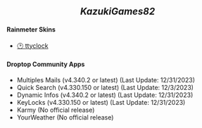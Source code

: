 <h2 align="center"><i>KazukiGames82</i></h2>
<h4><b>Rainmeter Skins</b></h4>
  
  - [🕑 ttyclock](https://github.com/KazukiGames/ttyclock-for-rainmeter/blob/main/README.md)

<h4><b>Droptop Community Apps</b></h4>

  - Multiples Mails (v4.340.2 or latest) (Last Update: 12/31/2023)
  - Quick Search (v4.330.150 or latest) (Last Update: 12/3/2023)
  - Dynamic Infos (v4.340.2 or latest) (Last Update: 12/31/2023)
  - KeyLocks (v4.330.150 or latest) (Last Update: 12/31/2023)
  - Karmy (No official release)
  - YourWeather (No official release)
